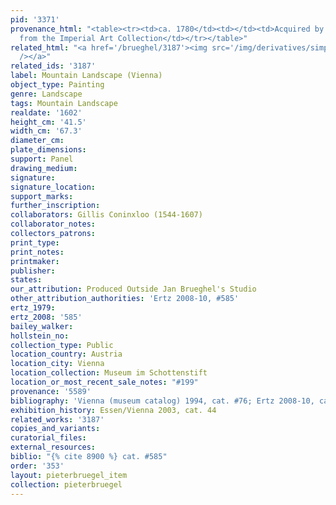 ```yaml
---
pid: '3371'
provenance_html: "<table><tr><td>ca. 1780</td><td></td><td>Acquired by the exchange
  from the Imperial Art Collection</td></tr></table>"
related_html: "<a href='/brueghel/3187'><img src='/img/derivatives/simple/3187/thumbnail.jpg'
  /></a>"
related_ids: '3187'
label: Mountain Landscape (Vienna)
object_type: Painting
genre: Landscape
tags: Mountain Landscape
realdate: '1602'
height_cm: '41.5'
width_cm: '67.3'
diameter_cm:
plate_dimensions:
support: Panel
drawing_medium:
signature:
signature_location:
support_marks:
further_inscription:
collaborators: Gillis Coninxloo (1544-1607)
collaborator_notes:
collectors_patrons:
print_type:
print_notes:
printmaker:
publisher:
states:
our_attribution: Produced Outside Jan Brueghel's Studio
other_attribution_authorities: 'Ertz 2008-10, #585'
ertz_1979:
ertz_2008: '585'
bailey_walker:
hollstein_no:
collection_type: Public
location_country: Austria
location_city: Vienna
location_collection: Museum im Schottenstift
location_or_most_recent_sale_notes: "#199"
provenance: '5589'
bibliography: 'Vienna (museum catalog) 1994, cat. #76; Ertz 2008-10, cat. #585'
exhibition_history: Essen/Vienna 2003, cat. 44
related_works: '3187'
copies_and_variants:
curatorial_files:
external_resources:
biblio: "{% cite 8900 %} cat. #585"
order: '353'
layout: pieterbruegel_item
collection: pieterbruegel
---
```

